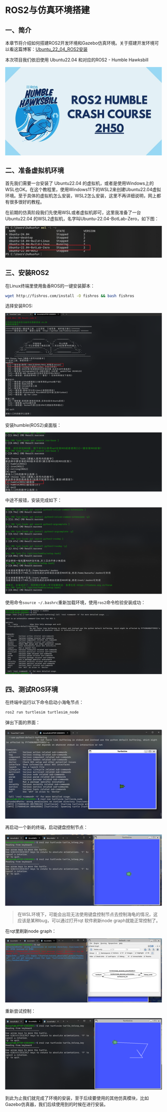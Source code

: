 # ROS2与仿真环境搭建

## 一、简介

本章节将介绍如何搭建ROS2开发环境和Gazebo仿真环境。关于搭建开发环境可以看这篇博客：[Ubuntu_22_04_ROS2安装](../../01.环境搭建/ROS2/Ubuntu_22_04_ROS2安装.md)

本次项目我们依旧使用 Ubuntu22.04 和对应的ROS2 - Humble Hawksbill

![562](attachments/Pasted%20image%2020251019115354.png)
## 二、准备虚拟机环境

首先我们需要一台安装了 Ubuntu22.04 的虚拟机，或者是使用Windows上的WSL也OK。在这个教程里，使用Windows11下的WSL2来创建Ubuntu22.04虚拟环境。至于具体的虚拟机怎么安装，WSL2怎么安装，这里不再详细说明，网上都有很多很好的教程。

在前期的仿真阶段我们先使用WSL或者虚拟机即可，这里我准备了一台 Ubuntu22.04 的WSL2虚拟机，名字叫Ubuntu-22.04-BotLab-Zero，如下图：

![](attachments/Pasted%20image%2020251019120001.png)

## 三、安装ROS2

在Linux终端里使用鱼香ROS的一键安装脚本：

```bash
wget http://fishros.com/install -O fishros && bash fishros
```



选择安装ROS:

![](attachments/Pasted%20image%2020251019121231.png)

安装humble(ROS2)桌面版：

![](attachments/Pasted%20image%2020251019121553.png)

中途不报错，安装完成如下：

![](attachments/Pasted%20image%2020251019122759.png)

使用命令`source ~/.bashrc`重新加载环境，使用`ros2`命令检验安装成功：

![](attachments/Pasted%20image%2020251019122832.png)

## 四、测试ROS环境


在终端中运行以下命令启动小海龟节点：

```bash
ros2 run turtlesim turtlesim_node
```

弹出下面的界面：

![](attachments/Pasted%20image%2020251019122952.png)


再启动一个新的终端，启动键盘控制节点：

![](attachments/Pasted%20image%2020251019124109.png)

> 在WSL环境下，可能会出现无法使用键盘控制节点去控制海龟的情况，这应该是某种bug，可以通过打开rqt 软件刷新node graph就能正常控制了。

在rqt里刷新node graph：

![](attachments/Pasted%20image%2020251019124317.png)

重新尝试控制：

![](attachments/Pasted%20image%2020251019124358.png)

到此为止我们就完成了环境的安装，至于后续要使用的其他仿真模块，比如Gazebo仿真器，我们后续使用到的时候在进行安装。